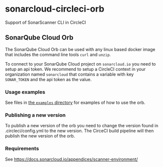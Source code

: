# sonarcloud-circleci-orb
Support of SonarScanner CLI in CircleCI

## SonarQube Cloud Orb
The SonarQube Cloud Orb can be used with any linux based docker image that includes the command line tools `curl` and `unzip`.

To connect to your SonarQube Cloud project on `sonarcloud.io` you need to setup an api token. We recommend to setup a CircleCI context in your organization named `sonarcloud` that contains a variable with key `SONAR_TOKEN` and the api token as the value.

### Usage examples
See files in [the `examples` directory](https://github.com/SonarSource/sonarcloud-circleci-orb/tree/master/src/examples) for examples of how to use the orb.

### Publishing a new version
To publish a new version of the orb you need to change the version found in .circleci/config.yml to the new version. The CirceCI build pipeline will then publish the new version of the orb.

### Requirements
See https://docs.sonarcloud.io/appendices/scanner-environment/
